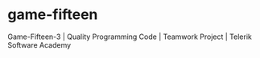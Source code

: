 game-fifteen
============

Game-Fifteen-3 | Quality Programming Code | Teamwork Project | Telerik Software Academy